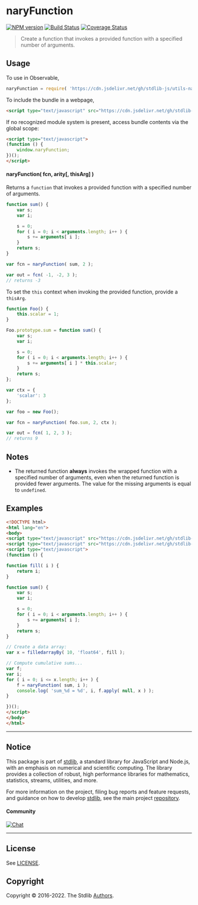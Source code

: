 <!--

@license Apache-2.0

Copyright (c) 2021 The Stdlib Authors.

Licensed under the Apache License, Version 2.0 (the "License");
you may not use this file except in compliance with the License.
You may obtain a copy of the License at

   http://www.apache.org/licenses/LICENSE-2.0

Unless required by applicable law or agreed to in writing, software
distributed under the License is distributed on an "AS IS" BASIS,
WITHOUT WARRANTIES OR CONDITIONS OF ANY KIND, either express or implied.
See the License for the specific language governing permissions and
limitations under the License.

-->

# naryFunction

[![NPM version][npm-image]][npm-url] [![Build Status][test-image]][test-url] [![Coverage Status][coverage-image]][coverage-url] <!-- [![dependencies][dependencies-image]][dependencies-url] -->

> Create a function that invokes a provided function with a specified number of arguments.

<!-- Section to include introductory text. Make sure to keep an empty line after the intro `section` element and another before the `/section` close. -->

<section class="intro">

</section>

<!-- /.intro -->

<!-- Package usage documentation. -->



<section class="usage">

## Usage

To use in Observable,

```javascript
naryFunction = require( 'https://cdn.jsdelivr.net/gh/stdlib-js/utils-nary-function@umd/bundle.js' )
```

To include the bundle in a webpage,

```html
<script type="text/javascript" src="https://cdn.jsdelivr.net/gh/stdlib-js/utils-nary-function@umd/bundle.js"></script>
```

If no recognized module system is present, access bundle contents via the global scope:

```html
<script type="text/javascript">
(function () {
    window.naryFunction;
})();
</script>
```

#### naryFunction( fcn, arity\[, thisArg] )

Returns a `function` that invokes a provided function with a specified number of arguments.

```javascript
function sum() {
    var s;
    var i;

    s = 0;
    for ( i = 0; i < arguments.length; i++ ) {
        s += arguments[ i ];
    }
    return s;
}

var fcn = naryFunction( sum, 2 );

var out = fcn( -1, -2, 3 );
// returns -3
```

To set the `this` context when invoking the provided function, provide a `thisArg`.

<!-- eslint-disable no-restricted-syntax -->

```javascript
function Foo() {
    this.scalar = 1;
}

Foo.prototype.sum = function sum() {
    var s;
    var i;

    s = 0;
    for ( i = 0; i < arguments.length; i++ ) {
        s += arguments[ i ] * this.scalar;
    }
    return s;
};

var ctx = {
    'scalar': 3
};

var foo = new Foo();

var fcn = naryFunction( foo.sum, 2, ctx );

var out = fcn( 1, 2, 3 );
// returns 9
```

</section>

<!-- /.usage -->

<!-- Package usage notes. Make sure to keep an empty line after the `section` element and another before the `/section` close. -->

<section class="notes">

## Notes

-   The returned function **always** invokes the wrapped function with a specified number of arguments, even when the returned function is provided fewer arguments. The value for the missing arguments is equal to `undefined`.

</section>

<!-- /.notes -->

<!-- Package usage examples. -->

<section class="examples">

## Examples

<!-- eslint no-undef: "error" -->

```html
<!DOCTYPE html>
<html lang="en">
<body>
<script type="text/javascript" src="https://cdn.jsdelivr.net/gh/stdlib-js/array-filled-by@umd/bundle.js"></script>
<script type="text/javascript" src="https://cdn.jsdelivr.net/gh/stdlib-js/utils-nary-function@umd/bundle.js"></script>
<script type="text/javascript">
(function () {

function fill( i ) {
    return i;
}

function sum() {
    var s;
    var i;

    s = 0;
    for ( i = 0; i < arguments.length; i++ ) {
        s += arguments[ i ];
    }
    return s;
}

// Create a data array:
var x = filledarrayBy( 10, 'float64', fill );

// Compute cumulative sums...
var f;
var i;
for ( i = 0; i <= x.length; i++ ) {
    f = naryFunction( sum, i );
    console.log( 'sum_%d = %d', i, f.apply( null, x ) );
}

})();
</script>
</body>
</html>
```

</section>

<!-- /.examples -->

<!-- Section to include cited references. If references are included, add a horizontal rule *before* the section. Make sure to keep an empty line after the `section` element and another before the `/section` close. -->

<section class="references">

</section>

<!-- /.references -->

<!-- Section for related `stdlib` packages. Do not manually edit this section, as it is automatically populated. -->

<section class="related">

</section>

<!-- /.related -->

<!-- Section for all links. Make sure to keep an empty line after the `section` element and another before the `/section` close. -->


<section class="main-repo" >

* * *

## Notice

This package is part of [stdlib][stdlib], a standard library for JavaScript and Node.js, with an emphasis on numerical and scientific computing. The library provides a collection of robust, high performance libraries for mathematics, statistics, streams, utilities, and more.

For more information on the project, filing bug reports and feature requests, and guidance on how to develop [stdlib][stdlib], see the main project [repository][stdlib].

#### Community

[![Chat][chat-image]][chat-url]

---

## License

See [LICENSE][stdlib-license].


## Copyright

Copyright &copy; 2016-2022. The Stdlib [Authors][stdlib-authors].

</section>

<!-- /.stdlib -->

<!-- Section for all links. Make sure to keep an empty line after the `section` element and another before the `/section` close. -->

<section class="links">

[npm-image]: http://img.shields.io/npm/v/@stdlib/utils-nary-function.svg
[npm-url]: https://npmjs.org/package/@stdlib/utils-nary-function

[test-image]: https://github.com/stdlib-js/utils-nary-function/actions/workflows/test.yml/badge.svg?branch=main
[test-url]: https://github.com/stdlib-js/utils-nary-function/actions/workflows/test.yml?query=branch:main

[coverage-image]: https://img.shields.io/codecov/c/github/stdlib-js/utils-nary-function/main.svg
[coverage-url]: https://codecov.io/github/stdlib-js/utils-nary-function?branch=main

<!--

[dependencies-image]: https://img.shields.io/david/stdlib-js/utils-nary-function.svg
[dependencies-url]: https://david-dm.org/stdlib-js/utils-nary-function/main

-->

[chat-image]: https://img.shields.io/gitter/room/stdlib-js/stdlib.svg
[chat-url]: https://gitter.im/stdlib-js/stdlib/

[stdlib]: https://github.com/stdlib-js/stdlib

[stdlib-authors]: https://github.com/stdlib-js/stdlib/graphs/contributors

[umd]: https://github.com/umdjs/umd
[es-module]: https://developer.mozilla.org/en-US/docs/Web/JavaScript/Guide/Modules

[deno-url]: https://github.com/stdlib-js/utils-nary-function/tree/deno
[umd-url]: https://github.com/stdlib-js/utils-nary-function/tree/umd
[esm-url]: https://github.com/stdlib-js/utils-nary-function/tree/esm

[stdlib-license]: https://raw.githubusercontent.com/stdlib-js/utils-nary-function/main/LICENSE

</section>

<!-- /.links -->
